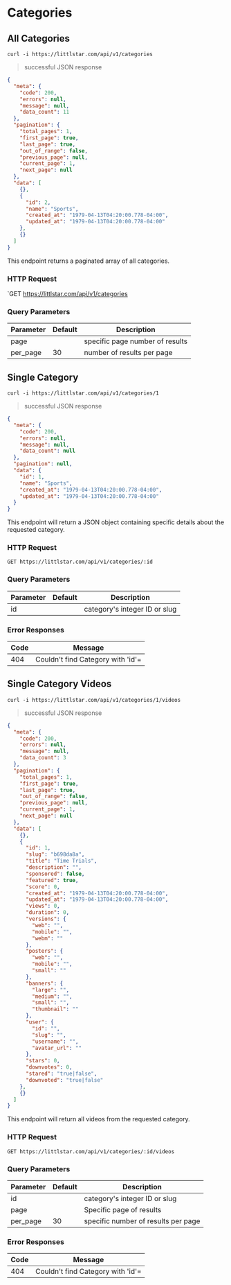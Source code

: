 # Categories

## All Categories

<!-- example request -->
```shell
curl -i https://littlstar.com/api/v1/categories
```

> successful JSON response

<!-- example response -->
```json
{
  "meta": {
    "code": 200,
    "errors": null,
    "message": null,
    "data_count": 11
  },
  "pagination": {
    "total_pages": 1,
    "first_page": true,
    "last_page": true,
    "out_of_range": false,
    "previous_page": null,
    "current_page": 1,
    "next_page": null
  },
  "data": [
    {},
    {
      "id": 2,
      "name": "Sports",
      "created_at": "1979-04-13T04:20:00.778-04:00",
      "updated_at": "1979-04-13T04:20:00.778-04:00"
    },
    {}
  ]
}
```

This endpoint returns a paginated array of all categories.

### HTTP Request

`GET https://littlstar.com/api/v1/categories

### Query Parameters

Parameter | Default | Description
--------- | ------- | -----------
page      |         | specific page number of results
per_page  | 30      | number of results per page



## Single Category

<!-- example request -->
```shell
curl -i https://littlstar.com/api/v1/categories/1
```

> successful JSON response

<!-- example response -->
```json
{
  "meta": {
    "code": 200,
    "errors": null,
    "message": null,
    "data_count": null
  },
  "pagination": null,
  "data": {
    "id": 1,
    "name": "Sports",
    "created_at": "1979-04-13T04:20:00.778-04:00",
    "updated_at": "1979-04-13T04:20:00.778-04:00"
  }
}
```

This endpoint will return a JSON object containing specific details about the requested category.

### HTTP Request

`GET https://littlstar.com/api/v1/categories/:id`

### Query Parameters

Parameter | Default | Description
--------- | ------- | -----------
id        |         | category's integer ID or slug

### Error Responses

Code | Message
---- | -------
404  | Couldn't find Category with 'id'=


## Single Category Videos

<!-- example request -->
```shell
curl -i https://littlstar.com/api/v1/categories/1/videos
```

> successful JSON response

<!-- example response-->
```json
{
  "meta": {
    "code": 200,
    "errors": null,
    "message": null,
    "data_count": 3
  },
  "pagination": {
    "total_pages": 1,
    "first_page": true,
    "last_page": true,
    "out_of_range": false,
    "previous_page": null,
    "current_page": 1,
    "next_page": null
  },
  "data": [
    {},
    {
      "id": 1,
      "slug": "b698da8a",
      "title": "Time Trials",
      "description": "",
      "sponsored": false,
      "featured": true,
      "score": 0,
      "created_at": "1979-04-13T04:20:00.778-04:00",
      "updated_at": "1979-04-13T04:20:00.778-04:00",
      "views": 0,
      "duration": 0,
      "versions": {
        "web": "",
        "mobile": "",
        "webm": ""
      },
      "posters": {
        "web": "",
        "mobile": "",
        "small": ""
      },
      "banners": {
        "large": "",
        "medium": "",
        "small": "",
        "thumbnail": ""
      },
      "user": {
        "id": "",
        "slug": "",
        "username": "",
        "avatar_url": ""
      },
      "stars": 0,
      "downvotes": 0,
      "stared": "true|false",
      "downvoted": "true|false"
    },
    {}
  ]
}
```

This endpoint will return all videos from the requested category.

### HTTP Request

`GET https://littlstar.com/api/v1/categories/:id/videos`

### Query Parameters

Parameter | Default | Description
--------- | ------- | -----------
id        |         | category's integer ID or slug
page      |         | Specific page of results
per_page  | 30      | specific number of results per page

### Error Responses

Code | Message
---- | -------
404  | Couldn't find Category with 'id'=
